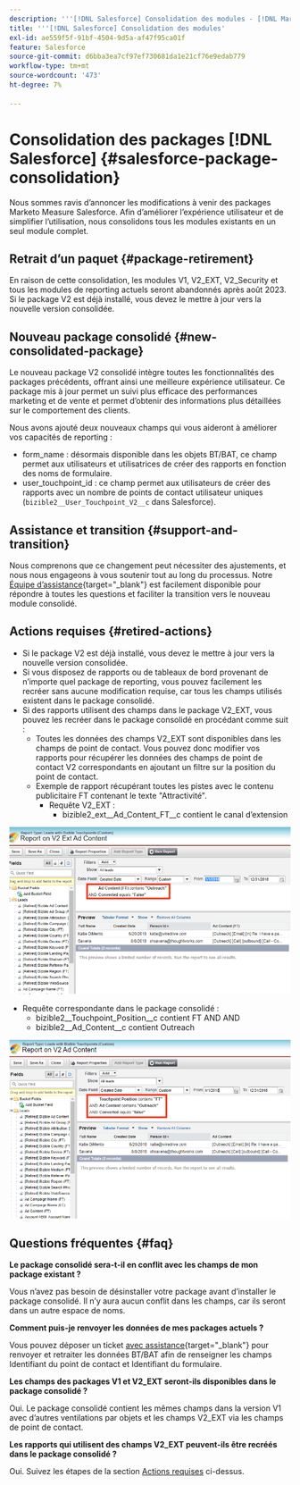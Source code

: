 ```yaml
---
description: '''[!DNL Salesforce] Consolidation des modules - [!DNL Marketo Measure] - Documentation du produit"'
title: '''[!DNL Salesforce] Consolidation des modules'
exl-id: ae559f5f-91bf-4504-9d5a-af47f95ca01f
feature: Salesforce
source-git-commit: d6bba3ea7cf97ef730681da1e21cf76e9edab779
workflow-type: tm+mt
source-wordcount: '473'
ht-degree: 7%

---
```


# Consolidation des packages [!DNL Salesforce] {#salesforce-package-consolidation}

Nous sommes ravis d’annoncer les modifications à venir des packages Marketo Measure Salesforce. Afin d’améliorer l’expérience utilisateur et de simplifier l’utilisation, nous consolidons tous les modules existants en un seul module complet.

## Retrait d’un paquet {#package-retirement}

En raison de cette consolidation, les modules V1, V2_EXT, V2_Security et tous les modules de reporting actuels seront abandonnés après août 2023. Si le package V2 est déjà installé, vous devez le mettre à jour vers la nouvelle version consolidée.

## Nouveau package consolidé {#new-consolidated-package}

Le nouveau package V2 consolidé intègre toutes les fonctionnalités des packages précédents, offrant ainsi une meilleure expérience utilisateur. Ce package mis à jour permet un suivi plus efficace des performances marketing et de vente et permet d’obtenir des informations plus détaillées sur le comportement des clients.

Nous avons ajouté deux nouveaux champs qui vous aideront à améliorer vos capacités de reporting :

* form_name : désormais disponible dans les objets BT/BAT, ce champ permet aux utilisateurs et utilisatrices de créer des rapports en fonction des noms de formulaire.
* user_touchpoint_id : ce champ permet aux utilisateurs de créer des rapports avec un nombre de points de contact utilisateur uniques (`bizible2__User_Touchpoint_V2__c` dans Salesforce).

## Assistance et transition {#support-and-transition}

Nous comprenons que ce changement peut nécessiter des ajustements, et nous nous engageons à vous soutenir tout au long du processus. Notre [Équipe d’assistance](https://nation.marketo.com/t5/support/ct-p/Support){target="_blank"} est facilement disponible pour répondre à toutes les questions et faciliter la transition vers le nouveau module consolidé.

## Actions requises {#retired-actions}

* Si le package V2 est déjà installé, vous devez le mettre à jour vers la nouvelle version consolidée.
* Si vous disposez de rapports ou de tableaux de bord provenant de n’importe quel package de reporting, vous pouvez facilement les recréer sans aucune modification requise, car tous les champs utilisés existent dans le package consolidé.
* Si des rapports utilisent des champs dans le package V2_EXT, vous pouvez les recréer dans le package consolidé en procédant comme suit :
   * Toutes les données des champs V2_EXT sont disponibles dans les champs de point de contact. Vous pouvez donc modifier vos rapports pour récupérer les données des champs de point de contact V2 correspondants en ajoutant un filtre sur la position du point de contact.
   * Exemple de rapport récupérant toutes les pistes avec le contenu publicitaire FT contenant le texte &quot;Attractivité&quot;.
      * Requête V2_EXT :
         * bizible2_ext__Ad_Content_FT__c contient le canal d’extension

![](assets/package-consolidation-1.png)

* Requête correspondante dans le package consolidé :
   * bizible2__Touchpoint_Position__c contient FT AND AND
   * bizible2__Ad_Content__c contient Outreach

![](assets/salesforce-package-consolidation-2.png)

## Questions fréquentes {#faq}

**Le package consolidé sera-t-il en conflit avec les champs de mon package existant ?**

Vous n’avez pas besoin de désinstaller votre package avant d’installer le package consolidé. Il n’y aura aucun conflit dans les champs, car ils seront dans un autre espace de noms.

**Comment puis-je renvoyer les données de mes packages actuels ?**

Vous pouvez déposer un ticket [avec assistance](https://nation.marketo.com/t5/support/ct-p/Support){target="_blank"} pour renvoyer et retraiter les données BT/BAT afin de renseigner les champs Identifiant du point de contact et Identifiant du formulaire.

**Les champs des packages V1 et V2_EXT seront-ils disponibles dans le package consolidé ?**

Oui. Le package consolidé contient les mêmes champs dans la version V1 avec d’autres ventilations par objets et les champs V2_EXT via les champs de point de contact.

**Les rapports qui utilisent des champs V2_EXT peuvent-ils être recréés dans le package consolidé ?**

Oui. Suivez les étapes de la section [Actions requises](#retired-actions) ci-dessus.
